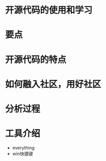 开源代码的使用和学习
====================

要点
======


开源代码的特点
=============

如何融入社区，用好社区
=====================

分析过程
========

工具介绍
=============

* everything
* win快捷键
